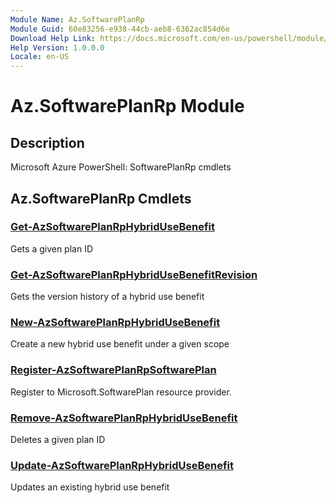 ```yaml
---
Module Name: Az.SoftwarePlanRp
Module Guid: 60e83256-e938-44cb-aeb8-6362ac854d6e
Download Help Link: https://docs.microsoft.com/en-us/powershell/module/az.softwareplanrp
Help Version: 1.0.0.0
Locale: en-US
---
```


# Az.SoftwarePlanRp Module
## Description
Microsoft Azure PowerShell: SoftwarePlanRp cmdlets

## Az.SoftwarePlanRp Cmdlets
### [Get-AzSoftwarePlanRpHybridUseBenefit](Get-AzSoftwarePlanRpHybridUseBenefit.md)
Gets a given plan ID

### [Get-AzSoftwarePlanRpHybridUseBenefitRevision](Get-AzSoftwarePlanRpHybridUseBenefitRevision.md)
Gets the version history of a hybrid use benefit

### [New-AzSoftwarePlanRpHybridUseBenefit](New-AzSoftwarePlanRpHybridUseBenefit.md)
Create a new hybrid use benefit under a given scope

### [Register-AzSoftwarePlanRpSoftwarePlan](Register-AzSoftwarePlanRpSoftwarePlan.md)
Register to Microsoft.SoftwarePlan resource provider.

### [Remove-AzSoftwarePlanRpHybridUseBenefit](Remove-AzSoftwarePlanRpHybridUseBenefit.md)
Deletes a given plan ID

### [Update-AzSoftwarePlanRpHybridUseBenefit](Update-AzSoftwarePlanRpHybridUseBenefit.md)
Updates an existing hybrid use benefit

